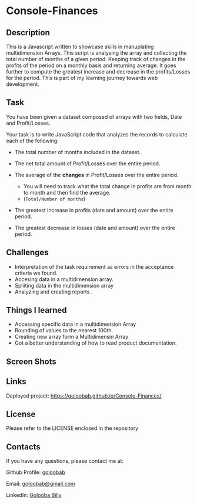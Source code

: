 # Console-Finances

## Description 

This is a Javascript written to showcase skills in manuplating multidimension Arrays. This script is analysing the array and collecting the total number of months of a given period. Keeping track of changes in the profits of the period on a monthly basis and returning average. It goes further to compute the greatest increase and decrease in the profits/Losses for the period. This is part of my learning journey  towards web development.

## Task
You have been given a dataset composed of arrays with two fields, Date and Profit/Losses.

Your task is to write JavaScript code that analyzes the records to calculate each of the following:

* The total number of months included in the dataset.

* The net total amount of Profit/Losses over the entire period.

* The average of the **changes** in Profit/Losses over the entire period.
  * You will need to track what the total change in profits are from month to month and then find the average.
  * (`Total/Number of months`)

* The greatest increase in profits (date and amount) over the entire period.

* The greatest decrease in losses (date and amount) over the entire period.


## Challenges

* Interpretation of the task requirement as errors in the acceptance criteria we found. 
* Accesing data in a multidimension array.
* Spliiting data in the multidimension array
* Analyzing and creating reports .

## Things I learned 
* Accessing specific data in a multidimension Array
* Rounding of values to the nearest 100th.
* Creating new array form a Multidimensin Array
* Got a better understanding of how to read product documentation.


## Screen Shots


## Links
Deployed project: https://goloobab.github.io/Console-Finances/

## License 
Please refer to the LICENSE enclosed in the repository

## Contacts

If you have any questions, please contact me at: 
 
  Github Profile: [goloobab](https://github.com/goloobab/)  

  Email:  goloobab@gmail.com

  LinkedIn: [ Golooba Billy ](linkedin.com/in/goloobab)